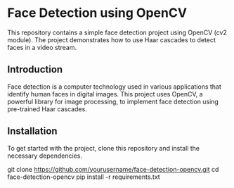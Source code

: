 # Face Detection using OpenCV

This repository contains a simple face detection project using OpenCV (cv2 module). The project demonstrates how to use Haar cascades to detect faces in a video stream.

## Introduction

Face detection is a computer technology used in various applications that identify human faces in digital images. This project uses OpenCV, a powerful library for image processing, to implement face detection using pre-trained Haar cascades.

## Installation

To get started with the project, clone this repository and install the necessary dependencies.

git clone https://github.com/yourusername/face-detection-opencv.git
cd face-detection-opencv
pip install -r requirements.txt

